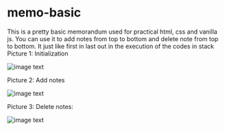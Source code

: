 # memo-basic
This is a pretty basic memorandum used for practical html, css and vanilla js.
You can use it to add notes from top to bottom and delete note from top to bottom.
It just like first in last out in the execution of the codes in stack
Picture 1: Initialization

![image text](https://github.com/JasonCaoCoder/memo-basic/blob/master/src/memo.png)

Picture 2: Add notes

![image text](https://github.com/JasonCaoCoder/memo-basic/blob/master/src/memo-add%20notes%20from%20top.png)

Picture 3: Delete notes:

![image text](https://github.com/JasonCaoCoder/memo-basic/blob/master/src/memo-delete%20notes%20from%20top%20.png)



